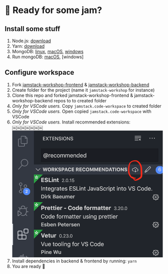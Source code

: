 # 👋 Ready for some jam?

## Install some stuff

1. Node.js: [download](https://nodejs.org/en/download)
2. Yarn: [download](https://classic.yarnpkg.com/en/docs/install)
3. MongoDB: [linux](https://docs.mongodb.com/manual/administration/install-on-linux/), [macOS](https://docs.mongodb.com/manual/tutorial/install-mongodb-on-os-x/), [windows](https://docs.mongodb.com/manual/tutorial/install-mongodb-on-windows/)
4. Run mongoDB: [macOS](https://docs.mongodb.com/manual/tutorial/install-mongodb-on-os-x/#run-mongodb-community-edition), [windows]

## Configure workspace

1. Fork [jamstack-workshop-frontend](https://github.com/souljorje/jamstack-workshop-frontend) & [jamstack-workshop-backend](https://github.com/souljorje/jamstack-workshop-backend)
2. Create folder for the project (name it `jamstack-workshop` for instance)
3. Clone this repo and forked jamstack-workshop-frontend & jamstack-workshop-backend repos to to created folder
4. _Only for VSCode users._ Copy `jamstack.code-workspace` to created folder
5. _Only for VSCode users._ Open copied `jamstack.code-workspace` with VSCode
6. _Only for VSCode users._ Install recommended extensions:\
   ￼￼￼￼￼￼￼![image](./misc/screenshot.png)
7. Install dependencies in backend & frontend by running: `yarn`
8. You are ready 👏

